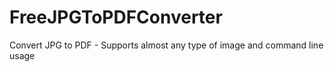 # FreeJPGToPDFConverter
 Convert JPG to PDF - Supports almost any type of image and command line usage
